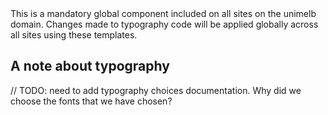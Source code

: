 <div class="alert">This is a mandatory global component included on all sites on the unimelb domain. Changes made to typography code will be applied globally across all sites using these templates.</div>

<h2 id="note">A note about typography</h2>

// TODO: need to add typography choices documentation. Why did we choose the fonts that we have chosen?
